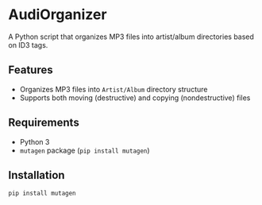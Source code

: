 # AudiOrganizer

A Python script that organizes MP3 files into artist/album directories based on ID3 tags.

## Features

- Organizes MP3 files into `Artist/Album` directory structure
- Supports both moving (destructive) and copying (nondestructive) files

## Requirements

- Python 3
- `mutagen` package (`pip install mutagen`)

## Installation

```bash
pip install mutagen
